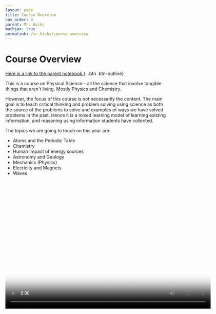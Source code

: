 ```yaml
---
layout: page
title: Course Overview
nav_order: 3
parent: Mr. Hicks
mathjax: true
permalink: /mr-hicks/course-overview
---
```

# Course Overview
[Here is a link to the parent notebook.](https://usd475-my.sharepoint.com/:o:/g/personal/jeffreyhicks_usd475_org/Ev5RzL1Le8xOiJYuyba-qp0BUFaSZUgUYlGMzjUSEZt0ag?e=igjaJ0){: .btn .btn-outline}

This is a course on Physical Science - all the science that involve tangible things that aren't living.
Mostly Physics and Chemistry.

However, the focus of this course is not necessarily the content.
The main goal is to teach critical thinking and problem solving using science as both the source of the problems to solve and examples of ways we have solved problems in the past.
Hence it is a mixed learning model of learning existing information, and reasoning using information students have collected.

The topics we are going to touch on this year are:
  * Atoms and the Periodic Table
  * Chemistry
  * Human Impact of energy sources
  * Astronomy and Geology
  * Mechanics (Physics)
  * Elecricity and Magnets
  * Waves

<video width="640" height="400"
       poster="/mr-hicks/vids/course-overview.png"
       controls>
  <source src="/mr-hicks/vids/course-overview.mp4" type="video/mp4">
</video>
